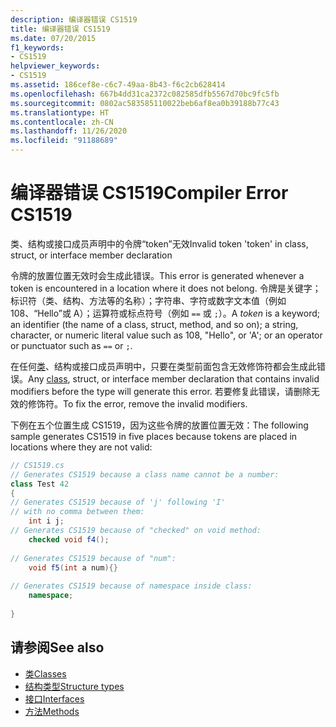 ```yaml
---
description: 编译器错误 CS1519
title: 编译器错误 CS1519
ms.date: 07/20/2015
f1_keywords:
- CS1519
helpviewer_keywords:
- CS1519
ms.assetid: 186cef8e-c6c7-49aa-8b43-f6c2cb628414
ms.openlocfilehash: 667b4dd31ca2372c082585dfb5567d70bc9fc5fb
ms.sourcegitcommit: 0802ac583585110022beb6af8ea0b39188b77c43
ms.translationtype: HT
ms.contentlocale: zh-CN
ms.lasthandoff: 11/26/2020
ms.locfileid: "91188689"
---
```

# <a name="compiler-error-cs1519"></a><span data-ttu-id="fb6a0-103">编译器错误 CS1519</span><span class="sxs-lookup"><span data-stu-id="fb6a0-103">Compiler Error CS1519</span></span>

<span data-ttu-id="fb6a0-104">类、结构或接口成员声明中的令牌“token”无效</span><span class="sxs-lookup"><span data-stu-id="fb6a0-104">Invalid token 'token' in class, struct, or interface member declaration</span></span>  
  
 <span data-ttu-id="fb6a0-105">令牌的放置位置无效时会生成此错误。</span><span class="sxs-lookup"><span data-stu-id="fb6a0-105">This error is generated whenever a token is encountered in a location where it does not belong.</span></span> <span data-ttu-id="fb6a0-106">令牌是关键字；标识符（类、结构、方法等的名称）；字符串、字符或数字文本值（例如 108、“Hello”或 A）；运算符或标点符号（例如 `==` 或 `;`）。</span><span class="sxs-lookup"><span data-stu-id="fb6a0-106">A *token* is a keyword; an identifier (the name of a class, struct, method, and so on); a string, character, or numeric literal value such as 108, "Hello", or 'A'; or an operator or punctuator such as `==` or `;`.</span></span>  
  
 <span data-ttu-id="fb6a0-107">在任何[类](../keywords/class.md)、结构或接口成员声明中，只要在类型前面包含无效修饰符都会生成此错误。</span><span class="sxs-lookup"><span data-stu-id="fb6a0-107">Any [class](../keywords/class.md), struct, or interface member declaration that contains invalid modifiers before the type will generate this error.</span></span> <span data-ttu-id="fb6a0-108">若要修复此错误，请删除无效的修饰符。</span><span class="sxs-lookup"><span data-stu-id="fb6a0-108">To fix the error, remove the invalid modifiers.</span></span>  
  
 <span data-ttu-id="fb6a0-109">下例在五个位置生成 CS1519，因为这些令牌的放置位置无效：</span><span class="sxs-lookup"><span data-stu-id="fb6a0-109">The following sample generates CS1519 in five places because tokens are placed in locations where they are not valid:</span></span>  
  
```csharp  
// CS1519.cs  
// Generates CS1519 because a class name cannot be a number:  
class Test 42
{  
// Generates CS1519 because of 'j' following 'I'  
// with no comma between them:  
    int i j;
// Generates CS1519 because of "checked" on void method:  
    checked void f4();
  
// Generates CS1519 because of "num":  
    void f5(int a num){}
  
// Generates CS1519 because of namespace inside class:  
    namespace;
  
}  
```  
  
## <a name="see-also"></a><span data-ttu-id="fb6a0-110">请参阅</span><span class="sxs-lookup"><span data-stu-id="fb6a0-110">See also</span></span>

- [<span data-ttu-id="fb6a0-111">类</span><span class="sxs-lookup"><span data-stu-id="fb6a0-111">Classes</span></span>](../../programming-guide/classes-and-structs/classes.md)
- [<span data-ttu-id="fb6a0-112">结构类型</span><span class="sxs-lookup"><span data-stu-id="fb6a0-112">Structure types</span></span>](../builtin-types/struct.md)
- [<span data-ttu-id="fb6a0-113">接口</span><span class="sxs-lookup"><span data-stu-id="fb6a0-113">Interfaces</span></span>](../../programming-guide/interfaces/index.md)
- [<span data-ttu-id="fb6a0-114">方法</span><span class="sxs-lookup"><span data-stu-id="fb6a0-114">Methods</span></span>](../../programming-guide/classes-and-structs/methods.md)
